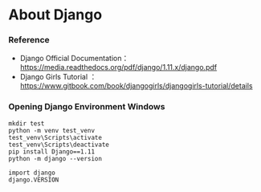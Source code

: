# About Django

### Reference
* Django Official Documentation：https://media.readthedocs.org/pdf/django/1.11.x/django.pdf
* Django Girls Tutorial ：https://www.gitbook.com/book/djangogirls/djangogirls-tutorial/details

### Opening Django Environment Windows 
```
mkdir test
python -m venv test_venv
test_venv\Scripts\activate
test_venv\Scripts\deactivate
pip install Django==1.11
python -m django --version
```
```
import django
django.VERSION
```

